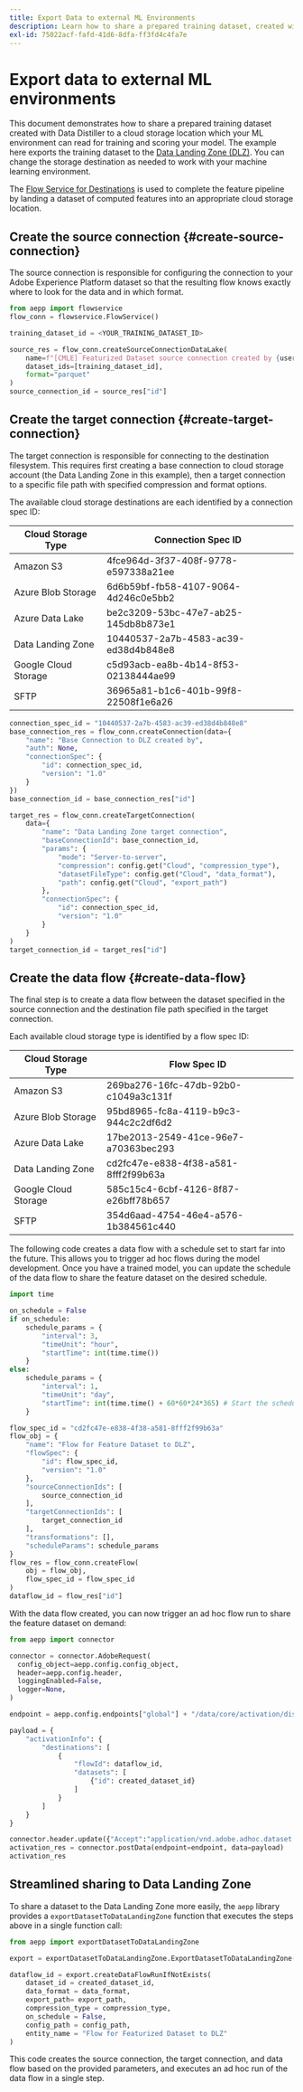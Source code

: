 ```yaml
---
title: Export Data to external ML Environments
description: Learn how to share a prepared training dataset, created with Data Distiller, to a cloud storage location that your ML environment can read for training and scoring your model.
exl-id: 75022acf-fafd-41d6-8dfa-ff3fd4c4fa7e
---
```

# Export data to external ML environments

This document demonstrates how to share a prepared training dataset created with Data Distiller to a cloud storage location which your ML environment can read for training and scoring your model. The example here exports the training dataset to the [Data Landing Zone (DLZ)](https://experienceleague.adobe.com/docs/experience-platform/sources/api-tutorials/create/cloud-storage/data-landing-zone.html?lang=en). You can change the storage destination as needed to work with your machine learning environment.

The [Flow Service for Destinations](https://developer.adobe.com/experience-platform-apis/references/destinations/) is used to complete the feature pipeline by landing a dataset of computed features into an appropriate cloud storage location.

## Create the source connection {#create-source-connection}

The source connection is responsible for configuring the connection to your Adobe Experience Platform dataset so that the resulting flow knows exactly where to look for the data and in which format.

```python
from aepp import flowservice
flow_conn = flowservice.FlowService()

training_dataset_id = <YOUR_TRAINING_DATASET_ID>

source_res = flow_conn.createSourceConnectionDataLake(
    name=f"[CMLE] Featurized Dataset source connection created by {username}",
    dataset_ids=[training_dataset_id],
    format="parquet"
)
source_connection_id = source_res["id"]
```

## Create the target connection {#create-target-connection}

The target connection is responsible for connecting to the destination filesystem. This requires first creating a base connection to cloud storage account (the Data Landing Zone in this example), then a target connection to a specific file path with specified compression and format options.

The available cloud storage destinations are each identified by a connection spec ID:

| Cloud Storage Type    | Connection Spec ID                   |
|-----------------------|--------------------------------------|
| Amazon S3             | 4fce964d-3f37-408f-9778-e597338a21ee |
| Azure Blob Storage    | 6d6b59bf-fb58-4107-9064-4d246c0e5bb2 |
| Azure Data Lake       | be2c3209-53bc-47e7-ab25-145db8b873e1 |
| Data Landing Zone     | 10440537-2a7b-4583-ac39-ed38d4b848e8 |
| Google Cloud Storage  | c5d93acb-ea8b-4b14-8f53-02138444ae99 |
| SFTP                  | 36965a81-b1c6-401b-99f8-22508f1e6a26 |

```python
connection_spec_id = "10440537-2a7b-4583-ac39-ed38d4b848e8"
base_connection_res = flow_conn.createConnection(data={
    "name": "Base Connection to DLZ created by",
    "auth": None,
    "connectionSpec": {
        "id": connection_spec_id,
        "version": "1.0"
    }
})
base_connection_id = base_connection_res["id"]

target_res = flow_conn.createTargetConnection(
    data={
        "name": "Data Landing Zone target connection",
        "baseConnectionId": base_connection_id,
        "params": {
            "mode": "Server-to-server",
            "compression": config.get("Cloud", "compression_type"),
            "datasetFileType": config.get("Cloud", "data_format"),
            "path": config.get("Cloud", "export_path")
        },
        "connectionSpec": {
            "id": connection_spec_id,
            "version": "1.0"
        }
    }
)
target_connection_id = target_res["id"]
```

## Create the data flow {#create-data-flow}

The final step is to create a data flow between the dataset specified in the source connection and the destination file path specified in the target connection. 

Each available cloud storage type is identified by a flow spec ID:

| Cloud Storage Type    | Flow Spec ID                         |
|-----------------------|--------------------------------------|
| Amazon S3             | 269ba276-16fc-47db-92b0-c1049a3c131f |
| Azure Blob Storage    | 95bd8965-fc8a-4119-b9c3-944c2c2df6d2 |
| Azure Data Lake       | 17be2013-2549-41ce-96e7-a70363bec293 |
| Data Landing Zone     | cd2fc47e-e838-4f38-a581-8fff2f99b63a |
| Google Cloud Storage  | 585c15c4-6cbf-4126-8f87-e26bff78b657 |
| SFTP                  | 354d6aad-4754-46e4-a576-1b384561c440 |

The following code creates a data flow with a schedule set to start far into the future. This allows you to trigger ad hoc flows during the model development. Once you have a trained model, you can update the schedule of the data flow to share the feature dataset on the desired schedule.

```python
import time

on_schedule = False
if on_schedule:
    schedule_params = {
        "interval": 3,
        "timeUnit": "hour",
        "startTime": int(time.time())
    }
else:
    schedule_params = {
        "interval": 1,
        "timeUnit": "day",
        "startTime": int(time.time() + 60*60*24*365) # Start the schedule far in the future
    }

flow_spec_id = "cd2fc47e-e838-4f38-a581-8fff2f99b63a"
flow_obj = {
    "name": "Flow for Feature Dataset to DLZ",
    "flowSpec": {
        "id": flow_spec_id,
        "version": "1.0"
    },
    "sourceConnectionIds": [
        source_connection_id
    ],
    "targetConnectionIds": [
        target_connection_id
    ],
    "transformations": [],
    "scheduleParams": schedule_params
}
flow_res = flow_conn.createFlow(
    obj = flow_obj,
    flow_spec_id = flow_spec_id
)
dataflow_id = flow_res["id"]
```

With the data flow created, you can now trigger an ad hoc flow run to share the feature dataset on demand:

```python
from aepp import connector

connector = connector.AdobeRequest(
  config_object=aepp.config.config_object,
  header=aepp.config.header,
  loggingEnabled=False,
  logger=None,
)

endpoint = aepp.config.endpoints["global"] + "/data/core/activation/disflowprovider/adhocrun"

payload = {
    "activationInfo": {
        "destinations": [
            {
                "flowId": dataflow_id, 
                "datasets": [
                    {"id": created_dataset_id}
                ]
            }
        ]
    }
}

connector.header.update({"Accept":"application/vnd.adobe.adhoc.dataset.activation+json; version=1"})
activation_res = connector.postData(endpoint=endpoint, data=payload)
activation_res
```

## Streamlined sharing to Data Landing Zone

To share a dataset to the Data Landing Zone more easily, the `aepp` library provides a `exportDatasetToDataLandingZone` function that executes the steps above in a single function call:

```python
from aepp import exportDatasetToDataLandingZone

export = exportDatasetToDataLandingZone.ExportDatasetToDataLandingZone()

dataflow_id = export.createDataFlowRunIfNotExists(
    dataset_id = created_dataset_id,
    data_format = data_format, 
    export_path= export_path, 
    compression_type = compression_type, 
    on_schedule = False, 
    config_path = config_path, 
    entity_name = "Flow for Featurized Dataset to DLZ"
)
```

This code creates the source connection, the target connection, and data flow based on the provided parameters, and executes an ad hoc run of the data flow in a single step.
